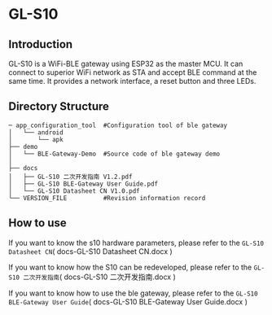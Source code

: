 # GL-S10


## Introduction

GL-S10 is a WiFi-BLE gateway using ESP32 as the master MCU. It can connect to superior WiFi network as STA and accept BLE command at the same time. It provides a network interface, a reset button and three LEDs.

## Directory Structure
```
─ app_configuration_tool  #Configuration tool of ble gateway
│   └── android
│       └── apk
├── demo
│   └── BLE-Gateway-Demo  #Source code of ble gateway demo
│
├── docs
│   ├── GL-S10 二次开发指南 V1.2.pdf
│   ├── GL-S10 BLE-Gateway User Guide.pdf
│   └── GL-S10 Datasheet CN V1.0.pdf
└── VERSION_FILE          #Revision information record
```
## How to use
If you want to know the s10 hardware parameters, please refer to the `GL-S10 Datasheet CN`( docs-GL-S10 Datasheet CN.docx )

If you want to know how the S10 can be redeveloped, please refer to the `GL-S10 二次开发指南`( docs-GL-S10 二次开发指南.docx )

If you want to know how to use the ble gateway, please refer to the `GL-S10 BLE-Gateway User Guide`( docs-GL-S10 BLE-Gateway User Guide.docx )
